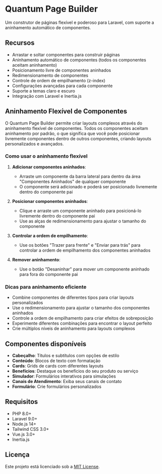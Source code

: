 # Quantum Page Builder

Um construtor de páginas flexível e poderoso para Laravel, com suporte a aninhamento automático de componentes.

## Recursos

- Arrastar e soltar componentes para construir páginas
- Aninhamento automático de componentes (todos os componentes aceitam aninhamento)
- Posicionamento livre de componentes aninhados
- Redimensionamento de componentes
- Controle de ordem de empilhamento (z-index)
- Configurações avançadas para cada componente
- Suporte a temas claro e escuro
- Integração com Laravel e Inertia.js

## Aninhamento Flexível de Componentes

O Quantum Page Builder permite criar layouts complexos através do aninhamento flexível de componentes. Todos os componentes aceitam aninhamento por padrão, o que significa que você pode posicionar livremente componentes dentro de outros componentes, criando layouts personalizados e avançados.

### Como usar o aninhamento flexível

1. **Adicionar componentes aninhados**:
   - Arraste um componente da barra lateral para dentro da área "Componentes Aninhados" de qualquer componente
   - O componente será adicionado e poderá ser posicionado livremente dentro do componente pai

2. **Posicionar componentes aninhados**:
   - Clique e arraste um componente aninhado para posicioná-lo livremente dentro do componente pai
   - Use as alças de redimensionamento para ajustar o tamanho do componente

3. **Controlar a ordem de empilhamento**:
   - Use os botões "Trazer para frente" e "Enviar para trás" para controlar a ordem de empilhamento dos componentes aninhados

4. **Remover aninhamento**:
   - Use o botão "Desaninhar" para mover um componente aninhado para fora do componente pai

### Dicas para aninhamento eficiente

- Combine componentes de diferentes tipos para criar layouts personalizados
- Use o redimensionamento para ajustar o tamanho dos componentes aninhados
- Controle a ordem de empilhamento para criar efeitos de sobreposição
- Experimente diferentes combinações para encontrar o layout perfeito
- Crie múltiplos níveis de aninhamento para layouts complexos

## Componentes disponíveis

- **Cabeçalho**: Títulos e subtítulos com opções de estilo
- **Conteúdo**: Blocos de texto com formatação
- **Cards**: Grids de cards com diferentes layouts
- **Benefícios**: Destaque os benefícios do seu produto ou serviço
- **Simulador**: Formulários interativos para simulações
- **Canais de Atendimento**: Exiba seus canais de contato
- **Formulário**: Crie formulários personalizados

## Requisitos

- PHP 8.0+
- Laravel 9.0+
- Node.js 14+
- Tailwind CSS 3.0+
- Vue.js 3.0+
- Inertia.js

## Licença

Este projeto está licenciado sob a [MIT License](LICENSE).
